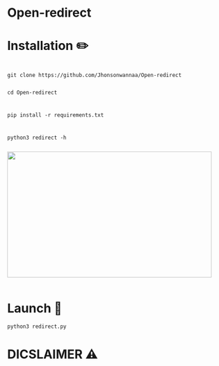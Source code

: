 # Open-redirect

# Installation ✏️

<code>
git clone https://github.com/Jhonsonwannaa/Open-redirect
  
cd Open-redirect

pip install -r requirements.txt

python3 redirect -h

<img src="https://i.postimg.cc/3wJMvWQC/disclame.png" alt="" width="470" height="290">


</code>

# Launch 🚀

<code>python3 redirect.py</code>

# DICSLAIMER ⚠️
